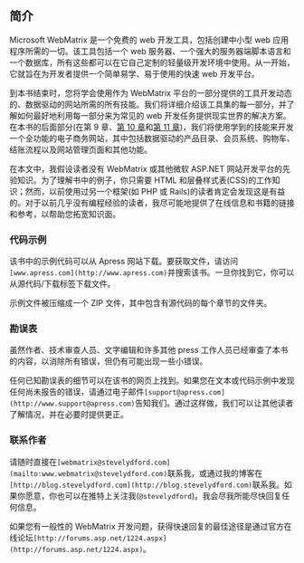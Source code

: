 ## 简介

Microsoft WebMatrix 是一个免费的 web 开发工具，包括创建中小型 web 应用程序所需的一切。该工具包括一个 web 服务器、一个强大的服务器端脚本语言和一个数据库，所有这些都可以在它自己定制的轻量级开发环境中使用。从一开始，它就旨在为开发者提供一个简单易学、易于使用的快速 web 开发平台。

到本书结束时，您将学会使用作为 WebMatrix 平台的一部分提供的工具开发动态的、数据驱动的网站所需的所有技能。我们将详细介绍该工具集的每一部分，并了解如何最好地利用每一部分来为常见的 web 开发任务提供现实世界的解决方案。在本书的后面部分(在第 9 章、[第 10 章](10.html#ch10)和[第 11 章](11.html#ch11))，我们将使用学到的技能来开发一个全功能的电子商务网站，其中包括数据驱动的产品目录、会员系统、购物车、结账流程以及网站管理页面和其他功能。

在本文中，我假设读者没有 WebMatrix 或其他微软 ASP.NET 网站开发平台的先验知识。为了理解书中的例子，你只需要 HTML 和层叠样式表(CSS)的工作知识；然而，以前使用过另一个框架(如 PHP 或 Rails)的读者肯定会发现这是有益的。对于以前几乎没有编程经验的读者，我尽可能地提供了在线信息和书籍的链接和参考，以帮助您拓宽知识面。

### 代码示例

该书中的示例代码可以从 Apress 网站下载。要获取文件，请访问`[www.apress.com](http://www.apress.com)`并搜索该书。一旦你找到它，你可以从源代码/下载标签下载文件。

示例文件被压缩成一个 ZIP 文件，其中包含有源代码的每个章节的文件夹。

### 勘误表

虽然作者、技术审查人员、文字编辑和许多其他 press 工作人员已经审查了本书的内容，以消除所有错误，但仍有可能出现一些小错误。

任何已知勘误表的细节可以在该书的网页上找到。如果您在文本或代码示例中发现任何尚未报告的错误，请通过电子邮件`[support@apress.com](http://www.support@apress.com)`告知我们。通过这样做，我们可以让其他读者了解情况，并在必要时提供更正。

### 联系作者

请随时直接在`[webmatrix@stevelydford.com](mailto:www.webmatrix@stevelydford.com)`联系我，或通过我的博客在`[http://blog.stevelydford.com](http://blog.stevelydford.com)`联系我。如果你愿意，你也可以在推特上关注我(`@stevelydford`)。我会尽我所能尽快回复任何信息。

如果您有一般性的 WebMatrix 开发问题，获得快速回复的最佳途径是通过官方在线论坛`[http://forums.asp.net/1224.aspx](http://forums.asp.net/1224.aspx)`。